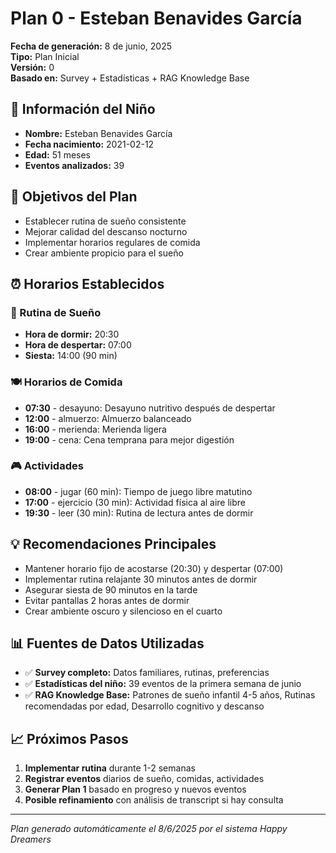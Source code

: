 # Plan 0 - Esteban Benavides García
**Fecha de generación:** 8 de junio, 2025  
**Tipo:** Plan Inicial  
**Versión:** 0  
**Basado en:** Survey + Estadísticas + RAG Knowledge Base

## 👶 Información del Niño
- **Nombre:** Esteban Benavides García
- **Fecha nacimiento:** 2021-02-12
- **Edad:** 51 meses
- **Eventos analizados:** 39

## 🎯 Objetivos del Plan
- Establecer rutina de sueño consistente
- Mejorar calidad del descanso nocturno
- Implementar horarios regulares de comida
- Crear ambiente propicio para el sueño

## ⏰ Horarios Establecidos

### 🌙 Rutina de Sueño
- **Hora de dormir:** 20:30
- **Hora de despertar:** 07:00
- **Siesta:** 14:00 (90 min)

### 🍽️ Horarios de Comida
- **07:30** - desayuno: Desayuno nutritivo después de despertar
- **12:00** - almuerzo: Almuerzo balanceado
- **16:00** - merienda: Merienda ligera
- **19:00** - cena: Cena temprana para mejor digestión

### 🎮 Actividades
- **08:00** - jugar (60 min): Tiempo de juego libre matutino
- **17:00** - ejercicio (30 min): Actividad física al aire libre
- **19:30** - leer (30 min): Rutina de lectura antes de dormir

## 💡 Recomendaciones Principales
- Mantener horario fijo de acostarse (20:30) y despertar (07:00)
- Implementar rutina relajante 30 minutos antes de dormir
- Asegurar siesta de 90 minutos en la tarde
- Evitar pantallas 2 horas antes de dormir
- Crear ambiente oscuro y silencioso en el cuarto

## 📊 Fuentes de Datos Utilizadas
- ✅ **Survey completo:** Datos familiares, rutinas, preferencias
- ✅ **Estadísticas del niño:** 39 eventos de la primera semana de junio
- ✅ **RAG Knowledge Base:** Patrones de sueño infantil 4-5 años, Rutinas recomendadas por edad, Desarrollo cognitivo y descanso

## 📈 Próximos Pasos
1. **Implementar rutina** durante 1-2 semanas
2. **Registrar eventos** diarios de sueño, comidas, actividades
3. **Generar Plan 1** basado en progreso y nuevos eventos
4. **Posible refinamiento** con análisis de transcript si hay consulta

---
*Plan generado automáticamente el 8/6/2025 por el sistema Happy Dreamers*